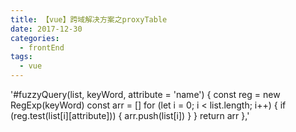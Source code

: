 ```yaml
---
title: 【vue】跨域解决方案之proxyTable
date: 2017-12-30
categories:
  - frontEnd
tags:
  - vue
---
```


'#fuzzyQuery(list, keyWord, attribute = 'name') {
const reg = new RegExp(keyWord)
const arr = []
for (let i = 0; i < list.length; i++) {
if (reg.test(list[i][attribute])) {
arr.push(list[i])
}
}
return arr
},'
